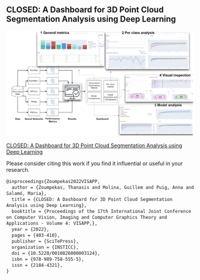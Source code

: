 ## CLOSED: A Dashboard for 3D Point Cloud Segmentation Analysis using Deep Learning

<p>
	<img width="1080" alt="Design" src="img/design.png"/>
</p>

[CLOSED: A Dashboard for 3D Point Cloud Segmentation Analysis using Deep Learning](https://www.scitepress.org/Papers/2022/108260/108260.pdf)

Please consider citing this work if you find it influential or useful in your research.

```
@inproceedings{Zoumpekas2022VISAPP,
  author = {Zoumpekas, Thanasis and Molina, Guillem and Puig, Anna and Salamó, Maria},
  title = {CLOSED: A Dashboard for 3D Point Cloud Segmentation Analysis using Deep Learning},
  booktitle = {Proceedings of the 17th International Joint Conference on Computer Vision, Imaging and Computer Graphics Theory and Applications - Volume 4: VISAPP,},
  year = {2022},
  pages = {403-410},
  publisher = {SciTePress},
  organization = {INSTICC},
  doi = {10.5220/0010826000003124},
  isbn = {978-989-758-555-5},
  issn = {2184-4321},
}
```